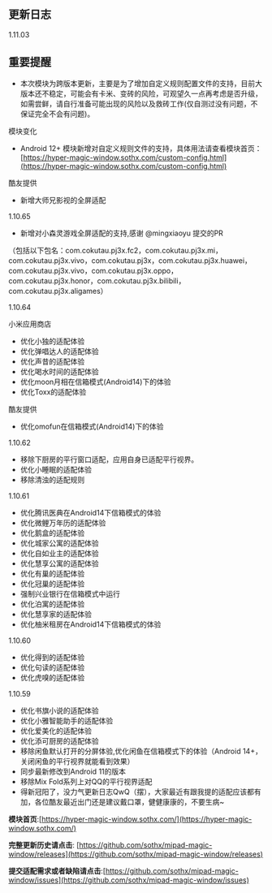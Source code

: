 ## 更新日志

1.11.03

## 重要提醒

- 本次模块为跨版本更新，主要是为了增加自定义规则配置文件的支持，目前大版本还不稳定，可能会有卡米、变砖的风险，可观望久一点再考虑是否升级，如需尝鲜，请自行准备可能出现的风险以及救砖工作(仅自测过没有问题，不保证完全不会有问题)。

模块变化

- Android 12+ 模块新增对自定义规则文件的支持，具体用法请查看模块首页：[https://hyper-magic-window.sothx.com/custom-config.html](https://hyper-magic-window.sothx.com/custom-config.html)


酷友提供

- 新增大师兄影视的全屏适配


1.10.65
- 新增对小森灵游戏全屏适配的支持,感谢 @mingxiaoyu 提交的PR

（包括以下包名：com.cokutau.pj3x.fc2，com.cokutau.pj3x.mi，com.cokutau.pj3x.vivo，com.cokutau.pj3x，com.cokutau.pj3x.huawei，com.cokutau.pj3x.vivo，com.cokutau.pj3x.oppo，com.cokutau.pj3x.honor，com.cokutau.pj3x.bilibili，com.cokutau.pj3x.aligames）


1.10.64

小米应用商店

- 优化小独的适配体验
- 优化弹唱达人的适配体验
- 优化声昔的适配体验
- 优化喝水时间的适配体验
- 优化moon月相在信箱模式(Android14)下的体验
- 优化Toxx的适配体验

酷友提供

- 优化omofun在信箱模式(Android14)下的体验


1.10.62

- 移除下厨房的平行窗口适配，应用自身已适配平行视界。
- 优化小睡眠的适配体验
- 移除清浊的适配规则


1.10.61
- 优化腾讯医典在Android14下信箱模式的体验
- 优化微鲤万年历的适配体验
- 优化鹅盒的适配体验
- 优化城家公寓的适配体验
- 优化自如业主的适配体验
- 优化慧享公寓的适配体验
- 优化有巢的适配体验
- 优化冠巢的适配体验
- 强制兴业银行在信箱模式中运行
- 优化泊寓的适配体验
- 优化慧享家的适配体验
- 优化柚米租房在Android14下信箱模式的体验


1.10.60
- 优化得到的适配体验
- 优化句读的适配体验
- 优化虎嗅的适配体验


1.10.59
- 优化书旗小说的适配体验
- 优化小雅智能助手的适配体验
- 优化爱美化的适配体验
- 优化添可厨房的适配体验
- 移除闲鱼默认打开的分屏体验,优化闲鱼在信箱模式下的体验（Android 14+，关闭闲鱼的平行视界就能看到效果）
- 同步最新修改到Android 11的版本
- 移除Mix Fold系列上对QQ的平行视界适配
- 得新冠阳了，没力气更新日志QwQ（摆），大家最近有跟我提的适配应该都有加，各位酷友最近出门还是建议戴口罩，健健康康的，不要生病~


**模块首页**:[https://hyper-magic-window.sothx.com/](https://hyper-magic-window.sothx.com/)


**完整更新历史请点击**: [https://github.com/sothx/mipad-magic-window/releases](https://github.com/sothx/mipad-magic-window/releases)


**提交适配需求或者缺陷请点击**:[https://github.com/sothx/mipad-magic-window/issues](https://github.com/sothx/mipad-magic-window/issues)